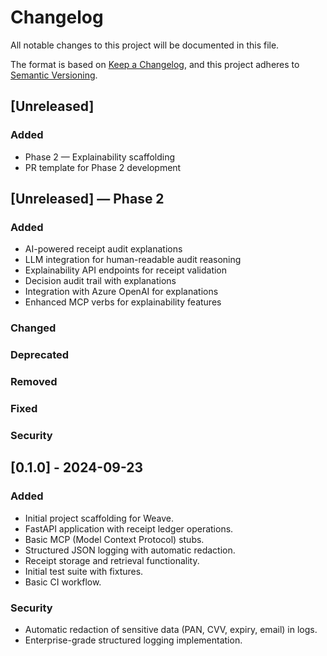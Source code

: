 # Changelog

All notable changes to this project will be documented in this file.

The format is based on [Keep a Changelog](https://keepachangelog.com/en/1.0.0/),
and this project adheres to [Semantic Versioning](https://semver.org/spec/v2.0.0.html).

## [Unreleased]

### Added
- Phase 2 — Explainability scaffolding
- PR template for Phase 2 development

## [Unreleased] — Phase 2

### Added
- AI-powered receipt audit explanations
- LLM integration for human-readable audit reasoning
- Explainability API endpoints for receipt validation
- Decision audit trail with explanations
- Integration with Azure OpenAI for explanations
- Enhanced MCP verbs for explainability features

### Changed

### Deprecated

### Removed

### Fixed

### Security

## [0.1.0] - 2024-09-23

### Added
- Initial project scaffolding for Weave.
- FastAPI application with receipt ledger operations.
- Basic MCP (Model Context Protocol) stubs.
- Structured JSON logging with automatic redaction.
- Receipt storage and retrieval functionality.
- Initial test suite with fixtures.
- Basic CI workflow.

### Security
- Automatic redaction of sensitive data (PAN, CVV, expiry, email) in logs.
- Enterprise-grade structured logging implementation.
